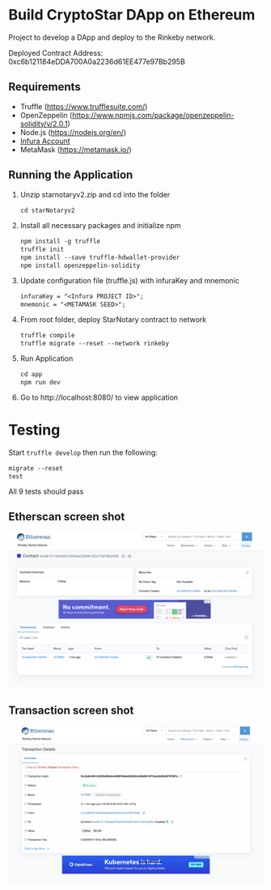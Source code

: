 # Build CryptoStar DApp on Ethereum

Project to develop a DApp and deploy to the Rinkeby network.

Deployed Contract Address: 0xc6b121184eDDA700A0a2236d61EE477e97Bb295B

## Requirements

- Truffle (https://www.trufflesuite.com/)
- OpenZeppelin (https://www.npmjs.com/package/openzeppelin-solidity/v/2.0.1)
- Node.js (https://nodejs.org/en/)
- [Infura Account](https://infura.io/)
- MetaMask (https://metamask.io/)

## Running the Application

1. Unzip starnotaryv2.zip and cd into the folder

   ```
   cd starNotaryv2
   ```

2. Install all necessary packages and initialize npm

   ```
   npm install -g truffle
   truffle init
   npm install --save truffle-hdwallet-provider
   npm install openzeppelin-solidity
   ```

3. Update configuration file (truffle.js) with infuraKey and mnemonic

   ```
   infuraKey = "<Infura PROJECT ID>";
   mnemonic = "<METAMASK SEED>";

   ```

4. From root folder, deploy StarNotary contract to network
   ```
   truffle compile
   truffle migrate --reset --network rinkeby
   ```
5. Run Application
   ```
   cd app
   npm run dev
   ```
6. Go to http://localhost:8080/ to view application

# Testing

Start `truffle develop` then run the following:

```
migrate --reset
test
```

All 9 tests should pass

## Etherscan screen shot

![Etherscan](Etherscan1.png?raw=true "Etherscan Image")

## Transaction screen shot

![Transaction](transaction.png?raw=true "Transaction Details image")
